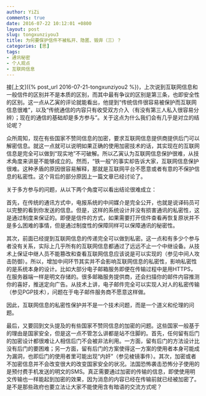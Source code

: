 ```yaml
---
author: YiZi
comments: true
date: 2016-07-22 10:12:01 +0800
layout: post
slug: tongxunziyou3
title: 为何要保护信件不被私开、隐匿、毁弃（三）？
categories: [思]
tags:
- 通讯秘密
- 个人观点
- 互联网信息
---
```

接[上文]({% post_url 2016-07-21-tongxunziyou2 %})，上次说到互联网信息和一般信件的区别并不是本质的区别，而其中最有争议的区别是第三条，也即安全性的区别。这一点从乙寅的评论就能看出，他提到“传统信件很容易被保护而互联网信息很难”，以及“传统通信的内容只有收受双方介入（有没有第三人私入很容易分辨）；现在的通信的基础却是多方参与”。关于这点为什么我们会有几乎是对立的结论呢？

众所周知，现在有些国家不赞同信息的加密，要求互联网信息提供商提供后门可以解密信息。就这一点就可以说明如果正确的使用加密技术的话，其实现在的互联网信息是完全可以做到“现实地”不可破解。所以乙寅认为互联网信息保护很难，从技术角度来讲是不能够成立的。然而，“铁一般”的事实却告诉大家，互联网信息保护很难。这种矛盾的原因很容易解释，那就是互联网平台不愿意或者有意的不保护信息的私密性。这个背后的部分原因上一篇文章已经讨论了。

关于多方参与的问题，从以下两个角度可以看出结论很难成立：

首先，在传统的通讯方式中，电报系统的中间媒介是完全公开，也就是说译码员可以完整的看到你发送的信息。但是，这样的系统设计并没有损害通讯的私密性，这是通过制度来保证的。即便是信件的方式，如果需要打开信件查看再恢复原状并不是多么困难的事情，但是通过制度性的保障同样可以保障通讯的秘密性。

其次，前面已经提到互联网信息的传递完全可以做到私密。这一点和有多少个参与者没有关系，实际上几乎所有的互联网信息都通过了远远不止一个中继设备。从技术上保证中继人员不能篡改和查看互联网信息应该说是可以实现的（参见中间人攻击防御）。所以，增加中间环节其实并不会影响互联网信息的私密性，影响私密性的是系统本身的设计。比如大部分电子邮箱服务即便在传输过程中是用HTTPS，在服务器端一样是明文存储的。很多邮箱服务提供商，还会扫描你的邮件内容推测你的喜好，推送定向广告。从技术上讲，电子邮件完全可以实现人对人的私密传输（参见PGP技术），问题在于电子邮件服务商不愿意这样做。

因此，互联网信息的私密性保护并不是一个技术问题，而是一个道义和伦理的问题。

最后，又要回到文头提及的有些国家不赞同信息的加密的问题。这些国家一般基于的理由是国家安全，但是这一点不管怎么讲都是站不住脚的。首先，任何留有后门的加密设计都很难让人相信后门不会被非法利用。一方面，留有后门的方法设计比没有后门的要困难；另一方面，留有后门的方案使得这一方案的使用者本身可能成为漏洞，也即后门的使用者里可能出现“内奸”（参见棱镜事件）。其次，加密或者不加密信息并不会改变很大的改变国家安全的状况。法国恐怖袭击恐怖分子使用的是预付费手机发送的明文的SMS。真正需要通过加密的传输的信息，即使使用明文传输也一样能起到加密的效果，因为消息的内容已经在传输前就已经被加密了。是不是那些政府也要立法让大家不能使用含有暗语的交流方式呢？

